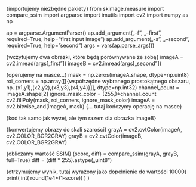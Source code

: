 {importujemy niezbędne pakiety}
from skimage.measure import compare_ssim
import argparse
import imutils
import cv2
import numpy as np

ap = argparse.ArgumentParser()
ap.add_argument(„-f”, „–first”, required=True,
help=”first input image”)
ap.add_argument(„-s”, „–second”, required=True,
help=”second”)
args = vars(ap.parse_args())

{wczytujemy dwa obrazki, które będą porównywane ze sobą}
imageA = cv2.imread(args[„first”])
imageB = cv2.imread(args[„second”])

{operujemy na masce…}
mask = np.zeros(imageA.shape, dtype=np.uint8)
roi_corners = np.array([[{współrzędne wybranego prostokątnego obszaru, np. (x1,y1),(x2,y2),(x3,y3),(x4,y4)}]], dtype=np.int32)
channel_count = imageA.shape[2]
ignore_mask_color = (255,)*channel_count
cv2.fillPoly(mask, roi_corners, ignore_mask_color)
imageA = cv2.bitwise_and(imageA, mask)
{… tutaj kończymy operację na masce}

{kod tak samo jak wyżej, ale tym razem dla obrazka imageB}

{konwertujemy obrazy do skali szarości}
grayA = cv2.cvtColor(imageA, cv2.COLOR_BGR2GRAY)
grayB = cv2.cvtColor(imageB, cv2.COLOR_BGR2GRAY)

{obliczamy wartość SSIM}
(score, diff) = compare_ssim(grayA, grayB, full=True)
diff = (diff * 255).astype(„uint8”)

{otrzymujemy wynik, tutaj wyrażony jako dopełnienie do wartości 10000}
print( int( round(1e4*(1-score)) ) )
